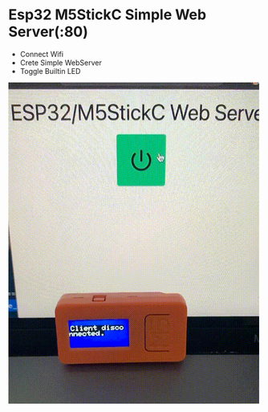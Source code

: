 # Esp32 M5StickC Simple Web Server(:80)

- Connect Wifi
- Crete Simple WebServer
- Toggle Builtin LED

![Web Server](out.gif)